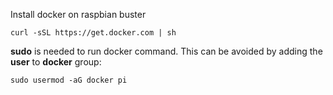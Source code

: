 Install docker on raspbian buster

`curl -sSL https://get.docker.com | sh`

**sudo** is needed to run docker command.  This can be avoided by adding the **user** to **docker** group:

`sudo usermod -aG docker pi`

